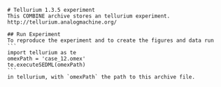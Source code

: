 
        # Tellurium 1.3.5 experiment
        This COMBINE archive stores an tellurium experiment.
        http://tellurium.analogmachine.org/

        ## Run Experiment
        To reproduce the experiment and to create the figures and data run
        ```
        import tellurium as te
        omexPath = 'case_12.omex'
        te.executeSEDML(omexPath)
        ```
        in tellurium, with `omexPath` the path to this archive file.
        